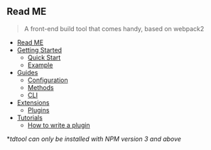 ## Read ME

> A front-end build tool that comes handy, based on webpack2

* [Read ME](README.md)
* [Getting Started](start/index.md)
    * [Quick Start](start/intro.md)
    * [Example](start/example.md)
* [Guides](use/index.md)
    * [Configuration](use/config.md)
    * [Methods](use/api.md)
    * [CLI](use/cli.md)
* [Extensions](extension/index.md)
    * [Plugins](extension/plugins.md)
* [Tutorials](tutorials/index.md)
    * [How to write a plugin](tutorials/plugin.md)

**tdtool can only be installed with NPM version 3 and above*
